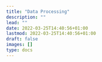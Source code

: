 ```yaml
---
title: "Data Processing"
description: ""
lead: ""
date: 2022-03-25T14:40:56+01:00
lastmod: 2022-03-25T14:40:56+01:00
draft: false
images: []
type: docs
---
```

